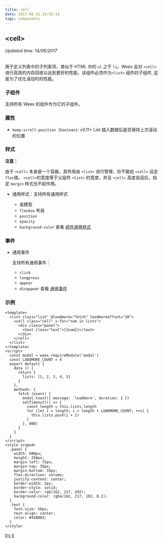 ```yaml
---
title: cell
date: 2017-08-31 14:55:14
tags: components
---
```


## &#60;cell&#62;
###### Updated time: 14/06/2017
用于定义列表中的子列表项，类似于 HTML 中的 `ul` 之于 `li`。Weex 会对 `<cell>` 进行高效的内存回收以达到更好的性能，该组件必须作为`<list>` 组件的子组件, 这是为了优化滚动时的性能。

### 子组件
支持所有 Weex 的组件作为它的子组件。

### 属性
* `keep-scroll-position {boolean}`: v0.11+ List 插入数据后是否保持上次滚动的位置

### 样式
**注意：**

由于 `<cell>` 本身是一个容器，其布局由 `<list>` 进行管理，你不能给 `<cell>` 设定`flex`值。 `<cell>`的宽度等于父组件 `<list>` 的宽度，并且 `<cell>` 高度自适应，指定 `margin` 样式也不起作用。

* 通用样式：支持所有通用样式

  * 盒模型
  * `flexbox` 布局
  * `position`
  * `opacity`
  * `background-color`
  查看 [组件通用样式](http://weex.apache.org/cn/references/common-style.html)

### 事件
* 通用事件

  支持所有通用事件：

  * `click`
  * `longpress`
  * `appear`
  * `disappear`
  查看 [通用事件](http://weex.apache.org/cn/references/common-event.html)

### 示例
```
<template>
  <list class="list" @loadmore="fetch" loadmoreoffset="10">
    <cell class="cell" v-for="num in lists">
      <div class="panel">
        <text class="text">{{num}}</text>
      </div>
    </cell>
  </list>
</template>
<script>
  const modal = weex.requireModule('modal')
  const LOADMORE_COUNT = 4
  export default {
    data () {
      return {
        lists: [1, 2, 3, 4, 5]
      }
    },
    methods: {
      fetch (event) {
        modal.toast({ message: 'loadmore', duration: 1 })
        setTimeout(() => {
          const length = this.lists.length
          for (let i = length; i < length + LOADMORE_COUNT; ++i) {
            this.lists.push(i + 1)
          }
        }, 800)
      }
    }
  }
</script>
<style scoped>
  .panel {
    width: 600px;
    height: 250px;
    margin-left: 75px;
    margin-top: 35px;
    margin-bottom: 35px;
    flex-direction: column;
    justify-content: center;
    border-width: 2px;
    border-style: solid;
    border-color: rgb(162, 217, 192);
    background-color: rgba(162, 217, 192, 0.2);
  }
  .text {
    font-size: 50px;
    text-align: center;
    color: #41B883;
  }
</style>
```
[try it](http://dotwe.org/vue/d31c85e7cd2dc54fa098e920a5376c38)